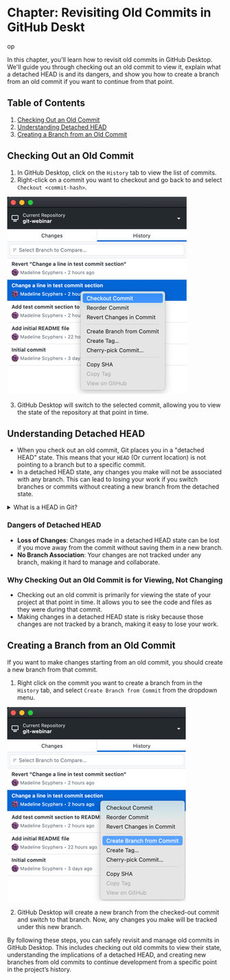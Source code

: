 # Chapter: Revisiting Old Commits in GitHub Deskt
op

In this chapter, you'll learn how to revisit old commits in GitHub Desktop. We'll guide you through checking out an old commit to view it, explain what a detached HEAD is and its dangers, and show you how to create a branch from an old commit if you want to continue from that point.

## Table of Contents

1. [Checking Out an Old Commit](#checking-out-an-old-commit)
2. [Understanding Detached HEAD](#understanding-detached-head)
3. [Creating a Branch from an Old Commit](#creating-a-branch-from-an-old-commit)

## Checking Out an Old Commit

1. In GitHub Desktop, click on the `History` tab to view the list of commits.
2. Right-click on a commit you want to checkout and go back to and select `Checkout <commit-hash>`.

![Image: Checkout commit menu](fig/checkout-commit.png)

3. GitHub Desktop will switch to the selected commit, allowing you to view the state of the repository at that point in time.

## Understanding Detached HEAD

- When you check out an old commit, Git places you in a "detached HEAD" state. This means that your `HEAD` (Or current location) is not pointing to a branch but to a specific commit.
- In a detached HEAD state, any changes you make will not be associated with any branch. This can lead to losing your work if you switch branches or commits without creating a new branch from the detached state.




<details>
  <summary>What is a HEAD in Git?</summary>
  
## Definition of HEAD in Git

In Git, **HEAD** is a pointer that references the current commit that your working directory is based on. It essentially represents the snapshot of your project that you are currently working on. 

### Key Points:

- **Current Branch**: When you are on a branch, HEAD points to the latest commit in that branch.
- **Detached HEAD**: When you check out a specific commit (not a branch), HEAD points directly to that commit. This state is known as a "detached HEAD."

### Functionality:

- **Switching Branches**: When you switch branches, HEAD moves to point to the latest commit on the new branch.
- **Committing Changes**: When you make a commit, HEAD updates to point to the new commit.

### Example:

If you are working on the `main` branch, HEAD will point to the most recent commit in the `main` branch. If you switch to another branch called `feature-branch`, HEAD will then point to the latest commit in the `feature-branch`.

In summary, HEAD is an important concept in Git that helps you understand your current working state and navigate between different commits and branches in your repository.
</details>




### Dangers of Detached HEAD

- **Loss of Changes**: Changes made in a detached HEAD state can be lost if you move away from the commit without saving them in a new branch.
- **No Branch Association**: Your changes are not tracked under any branch, making it hard to manage and collaborate.

### Why Checking Out an Old Commit is for Viewing, Not Changing

- Checking out an old commit is primarily for viewing the state of your project at that point in time. It allows you to see the code and files as they were during that commit.
- Making changes in a detached HEAD state is risky because those changes are not tracked by a branch, making it easy to lose your work.

## Creating a Branch from an Old Commit

If you want to make changes starting from an old commit, you should create a new branch from that commit.

1. Right click on the commit you want to create a branch from in the `History` tab, and select `Create Branch from Commit` from the dropdown menu.

![Image: Creating a branch from an old commit](fig/branch-from-old-commit.png)

2. GitHub Desktop will create a new branch from the checked-out commit and switch to that branch. Now, any changes you make will be tracked under this new branch.

By following these steps, you can safely revisit and manage old commits in GitHub Desktop. This includes checking out old commits to view their state, understanding the implications of a detached HEAD, and creating new branches from old commits to continue development from a specific point in the project’s history.
